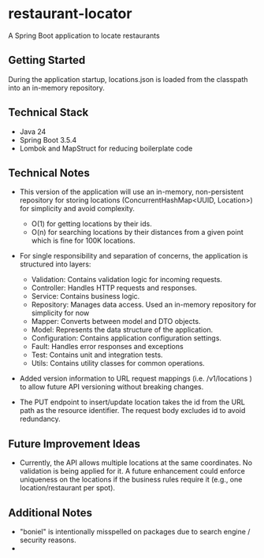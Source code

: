# restaurant-locator

A Spring Boot application to locate restaurants

## Getting Started
During the application startup, locations.json is loaded from the classpath into an in-memory repository.

## Technical Stack
- Java 24
- Spring Boot 3.5.4
- Lombok and MapStruct for reducing boilerplate code

## Technical Notes
- This version of the application will use an in-memory, non-persistent repository for storing locations (ConcurrentHashMap<UUID, Location>) for simplicity and avoid complexity. 
  - O(1) for getting locations by their ids.
  - O(n) for searching locations by their distances from a given point which is fine for 100K locations.

- For single responsibility and separation of concerns, the application is structured into layers:
  - Validation: Contains validation logic for incoming requests.  
  - Controller: Handles HTTP requests and responses.
  - Service: Contains business logic.
  - Repository: Manages data access. Used an in-memory repository for simplicity for now
  - Mapper: Converts between model and DTO objects.
  - Model: Represents the data structure of the application.
  - Configuration: Contains application configuration settings.
  - Fault: Handles error responses and exceptions
  - Test: Contains unit and integration tests.
  - Utils: Contains utility classes for common operations.
  
- Added version information to URL request mappings (i.e. /v1/locations ) to allow future API versioning without breaking changes.

- The PUT endpoint to insert/update location takes the id from the URL path as the resource identifier. 
The request body excludes id to avoid redundancy.

## Future Improvement Ideas
- Currently, the API allows multiple locations at the same coordinates. No validation is being applied for it. A future enhancement could enforce uniqueness on the locations if the business rules require it (e.g., one location/restaurant per spot).


## Additional Notes
- "boniel" is intentionally misspelled on packages due to search engine / security reasons.
- 